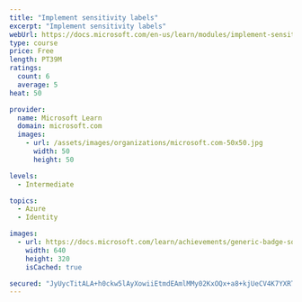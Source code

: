 ```yaml
---
title: "Implement sensitivity labels"
excerpt: "Implement sensitivity labels"
webUrl: https://docs.microsoft.com/en-us/learn/modules/implement-sensitivity-labels/
type: course
price: Free
length: PT39M
ratings:
  count: 6
  average: 5
heat: 50

provider:
  name: Microsoft Learn
  domain: microsoft.com
  images:
    - url: /assets/images/organizations/microsoft.com-50x50.jpg
      width: 50
      height: 50

levels:
  - Intermediate

topics:
  - Azure
  - Identity

images:
  - url: https://docs.microsoft.com/learn/achievements/generic-badge-social.png
    width: 640
    height: 320
    isCached: true

secured: "JyUycTitALA+h0ckw5lAyXowiiEtmdEAmlMMy02KxOQx+a8+kjUeCV4K7YXRThF5ONAM9l9/L78GfhTsqoNa5rd0Y/q89CQVg/bKlTI20wq1bs7yqbzdbEafPPY2vfwecOeLgsRZFihr0pO6op/IIOw5ZW0qt22hAyrdEwr+sD1Xwom5opwGWAeUTZ2JmE8X78iBmLsfI4j3lvwAfFROxNUvDmabHwROlRBg6SeB7tfK1DFNCXdOSrLQf8tSqaM8sNNrajd5MJmYBFSfFYgHH3gOoYhLKtkVbHKtSzalsIuD77UzwSB7iNqUyvdKaVwHzbUqlh+C31gC6W5ZpiBcG33v9S4TwB7qJ88RL7kxAu9Eq0nQ/XRP/fLov5GhQTAqLHoex/vagAhjoUaXy4DhdgfEMKzGiMtcfhlvGKMQPzU=;Qkr1MXHHBSz8cT+CGENDlw=="
---
```


